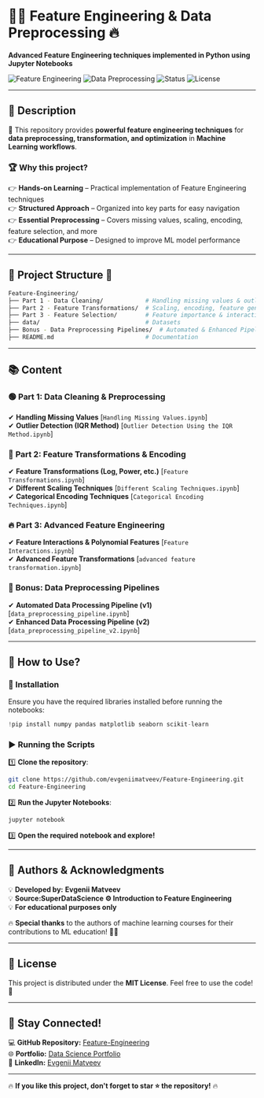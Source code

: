 # 🚀🔥 Feature Engineering & Data Preprocessing 🔥  
**Advanced Feature Engineering techniques implemented in Python using Jupyter Notebooks**  

![Feature Engineering](https://img.shields.io/badge/Feature_Engineering-Python-blue) ![Data Preprocessing](https://img.shields.io/badge/Data_Preprocessing-Advanced-orange) ![Status](https://img.shields.io/badge/Status-Active-green) ![License](https://img.shields.io/badge/License-MIT-lightgrey)  

---

## 📌 Description  
🚀 This repository provides **powerful feature engineering techniques** for **data preprocessing, transformation, and optimization** in **Machine Learning workflows**.  

### 🏆 Why this project?  
👉 **Hands-on Learning** – Practical implementation of Feature Engineering techniques  
👉 **Structured Approach** – Organized into key parts for easy navigation  
👉 **Essential Preprocessing** – Covers missing values, scaling, encoding, feature selection, and more  
👉 **Educational Purpose** – Designed to improve ML model performance  

---

## 📂 Project Structure 💁  
```bash
Feature-Engineering/
├── Part 1 - Data Cleaning/            # Handling missing values & outliers
├── Part 2 - Feature Transformations/  # Scaling, encoding, feature generation
├── Part 3 - Feature Selection/        # Feature importance & interactions
├── data/                              # Datasets
├── Bonus - Data Preprocessing Pipelines/  # Automated & Enhanced Pipelines
├── README.md                          # Documentation
```

---

## 📚 Content  
### 🟢 **Part 1: Data Cleaning & Preprocessing**  
✔ **Handling Missing Values** [`Handling Missing Values.ipynb`]  
✔ **Outlier Detection (IQR Method)** [`Outlier Detection Using the IQR Method.ipynb`]  

### 🔵 **Part 2: Feature Transformations & Encoding**  
✔ **Feature Transformations (Log, Power, etc.)** [`Feature Transformations.ipynb`]  
✔ **Different Scaling Techniques** [`Different Scaling Techniques.ipynb`]  
✔ **Categorical Encoding Techniques** [`Categorical Encoding Techniques.ipynb`]  

### 🔥 **Part 3: Advanced Feature Engineering**  
✔ **Feature Interactions & Polynomial Features** [`Feature Interactions.ipynb`]  
✔ **Advanced Feature Transformations** [`advanced feature transformation.ipynb`]  

### 🎯 **Bonus: Data Preprocessing Pipelines**  
✔ **Automated Data Processing Pipeline (v1)** [`data_preprocessing_pipeline.ipynb`]  
✔ **Enhanced Data Processing Pipeline (v2)** [`data_preprocessing_pipeline_v2.ipynb`]  

---

## 🚀 How to Use?  
### 🔧 Installation  
Ensure you have the required libraries installed before running the notebooks:  
```python
!pip install numpy pandas matplotlib seaborn scikit-learn
```

### ▶ Running the Scripts  
1️⃣ **Clone the repository**:  
```bash
git clone https://github.com/evgeniimatveev/Feature-Engineering.git
cd Feature-Engineering
```

2️⃣ **Run the Jupyter Notebooks**:  
```bash
jupyter notebook
```

3️⃣ **Open the required notebook and explore!**  

---

## 📌 Authors & Acknowledgments  
💡 **Developed by:** **Evgenii Matveev**  
💡 **Source:SuperDataScience ⚙️
Introduction to Feature Engineering**  
💡 **For educational purposes only**  

🔥 **Special thanks** to the authors of machine learning courses for their contributions to ML education! 🚀🙌  

---

## 🐝 License  
This project is distributed under the **MIT License**. Feel free to use the code! 🚀  

---

## 📢 Stay Connected!  
💻 **GitHub Repository:** [Feature-Engineering](https://github.com/evgeniimatveev/Feature-Engineering)  
🌐 **Portfolio:** [Data Science Portfolio](https://www.datascienceportfol.io/evgeniimatveevusa)  
📌 **LinkedIn:** [Evgenii Matveev](https://www.linkedin.com/in/evgenii-matveev-510926276/)  

---

🔥 **If you like this project, don't forget to star ⭐ the repository!** 🔥  
